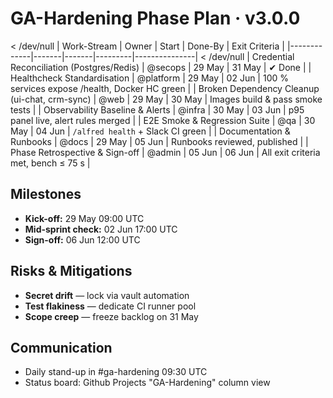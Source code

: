 # GA-Hardening Phase Plan · v3.0.0

 < /dev/null |  Work-Stream | Owner | Start | Done-By | Exit Criteria |
|-------------|-------|-------|---------|---------------|
 < /dev/null |  Credential Reconciliation (Postgres/Redis) | @secops | 29 May | 31 May | ✔︎ Done |
| Healthcheck Standardisation | @platform | 29 May | 02 Jun | 100 % services expose /health, Docker HC green |
| Broken Dependency Cleanup (ui-chat, crm-sync) | @web | 29 May | 30 May | Images build & pass smoke tests |
| Observability Baseline & Alerts | @infra | 30 May | 03 Jun | p95 panel live, alert rules merged |
| E2E Smoke & Regression Suite | @qa | 30 May | 04 Jun | `/alfred health` + Slack CI green |
| Documentation & Runbooks | @docs | 29 May | 05 Jun | Runbooks reviewed, published |
| Phase Retrospective & Sign-off | @admin | 05 Jun | 06 Jun | All exit criteria met, bench ≤ 75 s |

## Milestones
* **Kick-off:** 29 May 09:00 UTC
* **Mid-sprint check:** 02 Jun 17:00 UTC
* **Sign-off:** 06 Jun 12:00 UTC

## Risks & Mitigations
* **Secret drift** — lock via vault automation
* **Test flakiness** — dedicate CI runner pool
* **Scope creep** — freeze backlog on 31 May

## Communication
* Daily stand-up in #ga-hardening 09:30 UTC
* Status board: Github Projects "GA-Hardening" column view
